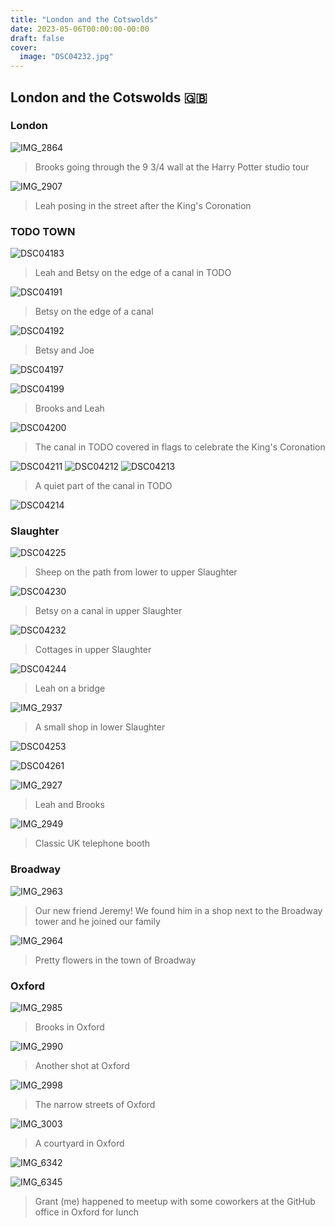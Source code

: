 ```yaml
---
title: "London and the Cotswolds"
date: 2023-05-06T00:00:00-00:00
draft: false
cover:
  image: "DSC04232.jpg"
---
```


## London and the Cotswolds 🇬🇧

### London

![IMG_2864](IMG_2864.jpg)

> Brooks going through the 9 3/4 wall at the Harry Potter studio tour

![IMG_2907](IMG_2907.jpg)

> Leah posing in the street after the King's Coronation

### TODO TOWN

![DSC04183](DSC04183.jpg)

> Leah and Betsy on the edge of a canal in TODO

![DSC04191](DSC04191.jpg)

> Betsy on the edge of a canal

![DSC04192](DSC04192.jpg)

> Betsy and Joe

![DSC04197](DSC04197.jpg)

![DSC04199](DSC04199.jpg)

> Brooks and Leah

![DSC04200](DSC04200.jpg)

> The canal in TODO covered in flags to celebrate the King's Coronation

![DSC04211](DSC04211.jpg)
![DSC04212](DSC04212.jpg)
![DSC04213](DSC04213.jpg)

> A quiet part of the canal in TODO

![DSC04214](DSC04214.jpg)

### Slaughter

![DSC04225](DSC04225.jpg)

> Sheep on the path from lower to upper Slaughter

![DSC04230](DSC04230.jpg)

> Betsy on a canal in upper Slaughter

![DSC04232](DSC04232.jpg)

> Cottages in upper Slaughter

![DSC04244](DSC04244.jpg)

> Leah on a bridge

![IMG_2937](IMG_2937.jpg)

> A small shop in lower Slaughter

![DSC04253](DSC04253.jpg)

![DSC04261](DSC04261.jpg)

![IMG_2927](IMG_2927.jpg)

> Leah and Brooks

![IMG_2949](IMG_2949.jpg)

> Classic UK telephone booth

### Broadway

![IMG_2963](IMG_2963.jpg)

> Our new friend Jeremy! We found him in a shop next to the Broadway tower and he joined our family

![IMG_2964](IMG_2964.jpg)

> Pretty flowers in the town of Broadway

### Oxford

![IMG_2985](IMG_2985.jpg)

> Brooks in Oxford

![IMG_2990](IMG_2990.jpg)

> Another shot at Oxford

![IMG_2998](IMG_2998.jpg)

> The narrow streets of Oxford

![IMG_3003](IMG_3003.jpg)

> A courtyard in Oxford

![IMG_6342](IMG_6342.jpg)

![IMG_6345](IMG_6345.jpg)

> Grant (me) happened to meetup with some coworkers at the GitHub office in Oxford for lunch
